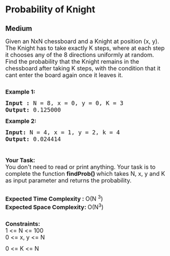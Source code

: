 # Probability of Knight
## Medium 
<div class="problem-statement">
                <p></p><p><span style="font-size:18px">Given an NxN chessboard and a Knight at position (x, y). The Knight has to take exactly K steps, where at each step it chooses any of the 8 directions uniformly at random. Find&nbsp;the probability that the Knight remains in the chessboard after taking K steps, with the condition that it cant enter the board again once it leaves it.</span><br>
&nbsp;</p>

<p><span style="font-size:18px"><strong>Example 1:</strong></span></p>

<pre><span style="font-size:18px"><strong>Input : </strong>N = 8, x = 0, y = 0, K = 3
<strong>Output: </strong>0.125000</span>
</pre>

<p><span style="font-size:18px"><strong>Example 2:</strong></span></p>

<pre><span style="font-size:18px"><strong>Input: </strong>N = 4, x = 1, y = 2, k = 4
<strong>Output: </strong>0.024414</span>
</pre>

<p>&nbsp;</p>

<p><span style="font-size:18px"><strong>Your Task:&nbsp;</strong><br>
You don't need to read or print anything. Your task is to complete the function&nbsp;<strong>findProb()&nbsp;</strong>which takes N, x, y and K as input parameter and returns the probability.</span><br>
&nbsp;</p>

<p><span style="font-size:18px"><strong>Expected Time Complexity :&nbsp;</strong>O(N <sup>3</sup>)<br>
<strong>Expected Space Complexity:&nbsp;</strong>O(N<sup>3</sup>)</span><br>
&nbsp;</p>

<p><span style="font-size:18px"><strong>Constraints:</strong><br>
1 &lt;= N &lt;= 100<br>
0 &lt;= x, y &lt;= N</span></p>

<p><span style="font-size:18px">0 &lt;= K &lt;= N</span></p>
 <p></p>
            </div>